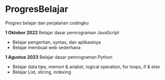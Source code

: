 # ProgresBelajar
Progres belajar dan perjalanan codingku

**1 Oktober 2022**
Belajar dasar pemrograman JavaScript  
  - Belajar pengertian, syntax, dan aplikasinya
  - Belajar membuat web sederhana

**1 Agustus 2023**
Belajar dasar pemrograman Python  
  * Belajar data tipe, memori & ariabel, logical operation, for loops, if & else
  * Belajar List, slicing, indexing

